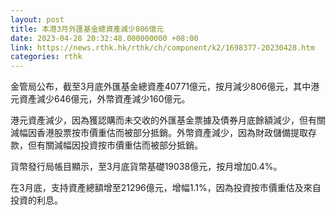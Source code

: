 ```yaml
---
layout: post
title: 本港3月外匯基金總資產減少806億元
date: 2023-04-28 20:32:48.000000000 +08:00
link: https://news.rthk.hk/rthk/ch/component/k2/1698377-20230428.htm
categories: rthk
---
```


金管局公布，截至3月底外匯基金總資產40771億元，按月減少806億元，其中港元資產減少646億元，外幣資產減少160億元。

港元資產減少，因為獲認購而未交收的外匯基金票據及債券月底餘額減少，但有關減幅因香港股票按市價重估而被部分抵銷。外幣資產減少，因為財政儲備提取存款，但有關減幅因投資按市價重估而被部分抵銷。

貨幣發行局帳目顯示，至3月底貨幣基礎19038億元，按月增加0.4%。

在3月底，支持資產總額增至21296億元，增幅1.1%，因為投資按市價重估及來自投資的利息。
